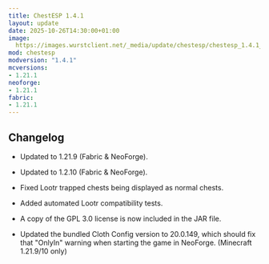 ```yaml
---
title: ChestESP 1.4.1
layout: update
date: 2025-10-26T14:30:00+01:00
image: 
  https://images.wurstclient.net/_media/update/chestesp/chestesp_1.4.1_540p.webp
mod: chestesp
modversion: "1.4.1"
mcversions:
- 1.21.1
neoforge:
- 1.21.1
fabric:
- 1.21.1
---
```

## Changelog

- Updated to 1.21.9 (Fabric & NeoForge).

- Updated to 1.2.10 (Fabric & NeoForge).

- Fixed Lootr trapped chests being displayed as normal chests.

- Added automated Lootr compatibility tests.

- A copy of the GPL 3.0 license is now included in the JAR file.

- Updated the bundled Cloth Config version to 20.0.149, which should fix that "OnlyIn" warning when starting the game in NeoForge. (Minecraft 1.21.9/10 only)
